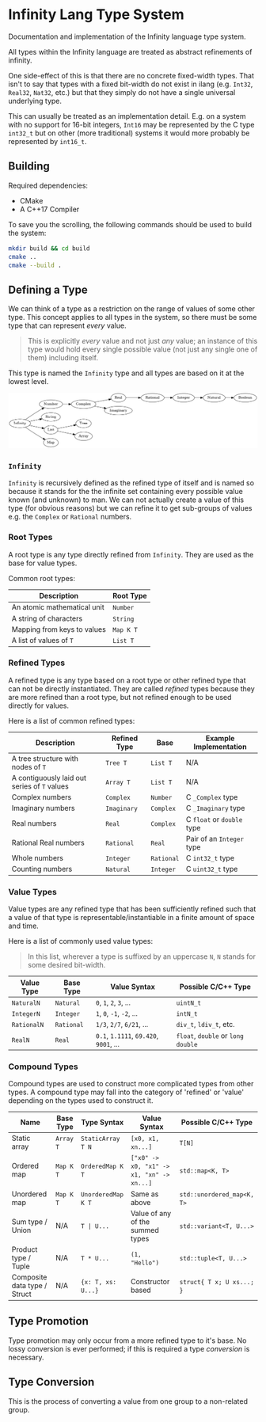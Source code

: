 # Infinity Lang Type System
Documentation and implementation of the Infinity language type system.

All types within the Infinity language are treated as abstract refinements of infinity.

One side-effect of this is that there are no concrete fixed-width types. That isn't to say that types with a fixed bit-width do not exist in ilang (e.g. `Int32`, `Real32`, `Nat32`, etc.) but that they simply do not have a single universal underlying type.

This can usually be treated as an implementation detail. E.g. on a system with no support for 16-bit integers, `Int16` may be represented by the C type `int32_t` but on other (more traditional) systems it would more probably be represented by `int16_t`.

## Building

Required dependencies:

- CMake
- A C++17 Compiler

To save you the scrolling, the following commands should be used to build the system:

```bash
mkdir build && cd build
cmake ..
cmake --build .
```



## Defining a Type

We can think of a type as a restriction on the range of values of some other type. This concept applies to all types in the system, so there must be some type that can represent *every* value.

> This is explicitly *every* value and not just *any* value; an instance of this type would hold every single possible value (not just any single one of them) including itself.

This type is named the `Infinity` type and all types are based on it at the lowest level.

![Diagram of base types and their bases](base-diagram.png)

### `Infinity`

`Infinity` is recursively defined as the refined type of itself and is named so because it stands for the the infinite set containing every possible value known (and unknown) to man. We can not actually create a value of this type (for obvious reasons) but we can refine it to get sub-groups of values e.g. the `Complex` or `Rational` numbers.

### Root Types

A root type is any type directly refined from `Infinity`. They are used as the base for value types.

Common root types:

| Description                 | Root Type |
| --------------------------- | --------- |
| An atomic mathematical unit | `Number`  |
| A string of characters      | `String`  |
| Mapping from keys to values | `Map K T` |
| A list of values of `T`     | `List T`  |

### Refined Types

A refined type is any type based on a root type or other refined type that can not be directly instantiated. They are called *refined* types because they are more refined than a root type, but not refined enough to be used directly for values.

Here is a list of common refined types:

| Description                                  | Refined Type | Base       | Example Implementation     |
| -------------------------------------------- | ------------ | ---------- | -------------------------- |
| A tree structure with nodes of `T`           | `Tree T`     | `List T`   | N/A                        |
| A contiguously laid out series of `T` values | `Array T`    | `List T`   | N/A                        |
| Complex numbers                              | `Complex`    | `Number`   | C `_Complex` type          |
| Imaginary numbers                            | `Imaginary`  | `Complex`  | C `_Imaginary` type        |
| Real numbers                                 | `Real`       | `Complex`  | C `float` or `double` type |
| Rational Real numbers                        | `Rational`   | `Real`     | Pair of an `Integer` type  |
| Whole numbers                                | `Integer`    | `Rational` | C `int32_t` type           |
| Counting numbers                             | `Natural`    | `Integer`  | C `uint32_t` type          |


### Value Types

Value types are any refined type that has been sufficiently refined such that a value of that type is representable/instantiable in a finite amount of space and time.

Here is a list of commonly used value types:

> In this list, wherever a type is suffixed by an uppercase `N`, `N` stands for some desired bit-width.

| Value Type  | Base Type  | Value Syntax                           | Possible C/C++ Type                |
| ----------- | ---------- | -------------------------------------- | ---------------------------------- |
| `NaturalN`  | `Natural`  | `0`, `1`, `2`, `3`, ...                | `uintN_t`                          |
| `IntegerN`  | `Integer`  | `1`, `0`, `-1`, `-2`, ...              | `intN_t`                           |
| `RationalN` | `Rational` | `1/3`, `2/7`, `6/21`, ...              | `div_t`, `ldiv_t`, etc.            |
| `RealN`     | `Real`     | `0.1`, `1.1111`, `69.420`, `9001`, ... | `float`, `double` or `long double` |

### Compound Types

Compound types are used to construct more complicated types from other types. A compound type may fall into the category of 'refined' or 'value' depending on the types used to construct it.

| Name                         | Base Type | Type Syntax        | Value Syntax                              | Possible C/C++ Type        |
| ---------------------------- | --------- | ------------------ | ----------------------------------------- | -------------------------- |
| Static array                 | `Array T` | `StaticArray T N`  | `[x0, x1, xn...]`                         | `T[N]`                     |
| Ordered map                  | `Map K T` | `OrderedMap K T`   | `["x0" -> x0, "x1" -> x1, "xn" -> xn...]` | `std::map<K, T>`           |
| Unordered map                | `Map K T` | `UnorderedMap K T` | Same as above                             | `std::unordered_map<K, T>` |
| Sum type / Union             | N/A       | `T \| U...`         | Value of any of the summed types          | `std::variant<T, U...>`    |
| Product type / Tuple         | N/A       | `T * U...`         | `(1, "Hello")`                            | `std::tuple<T, U...>`      |
| Composite data type / Struct | N/A       | `{x: T, xs: U...}` | Constructor based                         | `struct{ T x; U xs...; }`  |

## Type Promotion

Type promotion may only occur from a more refined type to it's base. No lossy conversion is ever performed; if this is required a type *conversion* is necessary.

## Type Conversion

This is the process of converting a value from one group to a non-related group.
